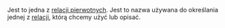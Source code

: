 Jest to jedna z [relacji pierwotnych](Relacje%20pierwotne.md).
Jest to nazwa używana do określania jednej z [relacji](Relacja.md), którą chcemy użyć lub opisać.